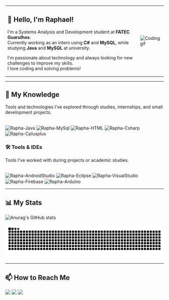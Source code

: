 <table>
<tr>
<td>

## 👋 Hello, I'm Raphael!

I'm a Systems Analysis and Development student at **FATEC Guarulhos**.  
Currently working as an intern using **C#** and **MySQL**, while studying **Java** and **MySQL** at university.

I'm passionate about technology and always looking for new challenges to improve my skills.  
I love coding and solving problems!

</td>
<td>
<img src="https://media.giphy.com/media/qgQUggAC3Pfv687qPC/giphy.gif" width="250" alt="Coding gif">
</td>
</tr>
</table>

---
  
## 🧠 My Knowledge

Tools and technologies I’ve explored through studies, internships, and small development projects.
<div style="display: inline_block"><br>
  <img align="center" alt="Rapha-Java" height="60" width="70" src="https://cdn.jsdelivr.net/gh/devicons/devicon@latest/icons/java/java-original.svg">
  <img align="center" alt="Rapha-MySql" height="60" width="70" src="https://cdn.jsdelivr.net/gh/devicons/devicon@latest/icons/mysql/mysql-original.svg">
  <img align="center" alt="Rapha-HTML" height="60" width="70" src="https://cdn.jsdelivr.net/gh/devicons/devicon@latest/icons/html5/html5-original.svg">
  <img align="center" alt="Rapha-Csharp" height="60" width="70" src="https://cdn.jsdelivr.net/gh/devicons/devicon@latest/icons/csharp/csharp-original.svg">
  <img align="center" alt="Rapha-Cplusplus" height="60" width="70" src="https://cdn.jsdelivr.net/gh/devicons/devicon@latest/icons/cplusplus/cplusplus-original.svg" />
</div>

### 🛠️ Tools & IDEs

Tools I’ve worked with during projects or academic studies.
<div style="display: inline_block"><br>
  <img align="center" alt="Rapha-AndroidStudio" height="60" width="70" src="https://cdn.jsdelivr.net/gh/devicons/devicon@latest/icons/androidstudio/androidstudio-original.svg" />
  <img align="center" alt="Rapha-Eclipse" height="60" width="70" src="https://cdn.jsdelivr.net/gh/devicons/devicon@latest/icons/eclipse/eclipse-original.svg" />
  <img align="center" alt="Rapha-VisualStudio" height="60" width="70" src="https://cdn.jsdelivr.net/gh/devicons/devicon@latest/icons/visualstudio/visualstudio-original.svg" />
  <img align="center" alt="Rapha-Firebase" height="60" width="70" src="https://cdn.jsdelivr.net/gh/devicons/devicon@latest/icons/firebase/firebase-original.svg" />
  <img align="center" alt="Rapha-Arduino" height="60" width="70" src="https://cdn.jsdelivr.net/gh/devicons/devicon@latest/icons/arduino/arduino-original.svg" />
</div>

---

## 📊 My Stats

 ![Anurag's GitHub stats](https://github-readme-stats.vercel.app/api?username=RaphaelGNunhez&show_icons=true&theme=synthwave)

 <picture align="center">
  <source media="(prefers-color-scheme: dark)" srcset="https://raw.githubusercontent.com/RaphaelGNunhez/RaphaelGNunhez/output/github-contribution-grid-snake-dark.svg">
  <source media="(prefers-color-scheme: light)" srcset="https://raw.githubusercontent.com/RaphaelGNunhez/RaphaelGNunhez/output/github-contribution-grid-snake-dark.svg">
  <img align="center" alt="github contribution grid snake animation" src="https://raw.githubusercontent.com/RaphaelGNunhez/RaphaelGNunhez/output/github-contribution-grid-snake.svg">
</picture>

---

## 📫 How to Reach Me

<a href="https://instagram.com/raphaelnunhez" target="_blank"><img src="https://img.shields.io/badge/-Instagram-%23E4405F?style=for-the-badge&logo=instagram&logoColor=white" target="_blank"></a>
 <a href = "mailto:raphaelnunhez@gmail.com"><img src="https://img.shields.io/badge/-Gmail-%23333?style=for-the-badge&logo=gmail&logoColor=white" target="_blank"></a>
 <a href="https://www.linkedin.com/in/raphael-godek-nunhez-b0163722a/" target="_blank"><img src="https://img.shields.io/badge/-LinkedIn-%230077B5?style=for-the-badge&logo=linkedin&logoColor=white" target="_blank"></a>
